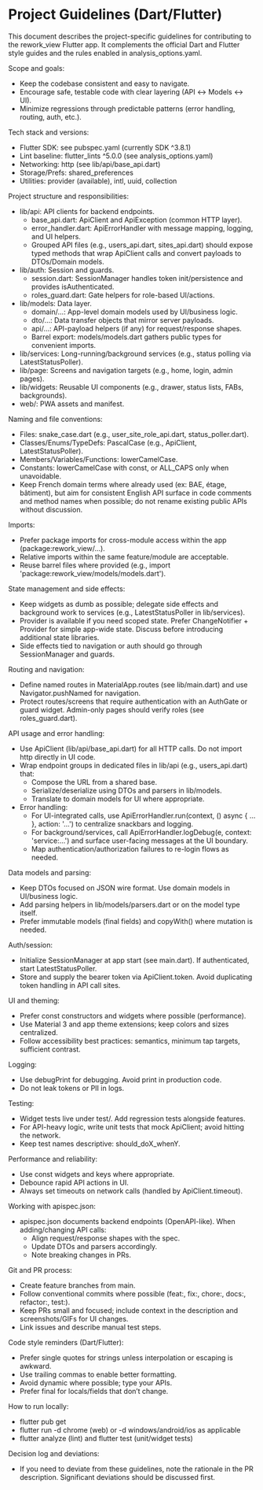 # Project Guidelines (Dart/Flutter)

This document describes the project-specific guidelines for contributing to the rework_view Flutter app. It complements the official Dart and Flutter style guides and the rules enabled in analysis_options.yaml.

Scope and goals:
- Keep the codebase consistent and easy to navigate.
- Encourage safe, testable code with clear layering (API ↔ Models ↔ UI).
- Minimize regressions through predictable patterns (error handling, routing, auth, etc.).

Tech stack and versions:
- Flutter SDK: see pubspec.yaml (currently SDK ^3.8.1)
- Lint baseline: flutter_lints ^5.0.0 (see analysis_options.yaml)
- Networking: http (see lib/api/base_api.dart)
- Storage/Prefs: shared_preferences
- Utilities: provider (available), intl, uuid, collection

Project structure and responsibilities:
- lib/api: API clients for backend endpoints.
  - base_api.dart: ApiClient and ApiException (common HTTP layer).
  - error_handler.dart: ApiErrorHandler with message mapping, logging, and UI helpers.
  - Grouped API files (e.g., users_api.dart, sites_api.dart) should expose typed methods that wrap ApiClient calls and convert payloads to DTOs/Domain models.
- lib/auth: Session and guards.
  - session.dart: SessionManager handles token init/persistence and provides isAuthenticated.
  - roles_guard.dart: Gate helpers for role-based UI/actions.
- lib/models: Data layer.
  - domain/…: App-level domain models used by UI/business logic.
  - dto/…: Data transfer objects that mirror server payloads.
  - api/…: API-payload helpers (if any) for request/response shapes.
  - Barrel export: models/models.dart gathers public types for convenient imports.
- lib/services: Long-running/background services (e.g., status polling via LatestStatusPoller).
- lib/page: Screens and navigation targets (e.g., home, login, admin pages).
- lib/widgets: Reusable UI components (e.g., drawer, status lists, FABs, backgrounds).
- web/: PWA assets and manifest.

Naming and file conventions:
- Files: snake_case.dart (e.g., user_site_role_api.dart, status_poller.dart).
- Classes/Enums/TypeDefs: PascalCase (e.g., ApiClient, LatestStatusPoller).
- Members/Variables/Functions: lowerCamelCase.
- Constants: lowerCamelCase with const, or ALL_CAPS only when unavoidable.
- Keep French domain terms where already used (ex: BAE, étage, bâtiment), but aim for consistent English API surface in code comments and method names when possible; do not rename existing public APIs without discussion.

Imports:
- Prefer package imports for cross-module access within the app (package:rework_view/…).
- Relative imports within the same feature/module are acceptable.
- Reuse barrel files where provided (e.g., import 'package:rework_view/models/models.dart').

State management and side effects:
- Keep widgets as dumb as possible; delegate side effects and background work to services (e.g., LatestStatusPoller in lib/services).
- Provider is available if you need scoped state. Prefer ChangeNotifier + Provider for simple app-wide state. Discuss before introducing additional state libraries.
- Side effects tied to navigation or auth should go through SessionManager and guards.

Routing and navigation:
- Define named routes in MaterialApp.routes (see lib/main.dart) and use Navigator.pushNamed for navigation.
- Protect routes/screens that require authentication with an AuthGate or guard widget. Admin-only pages should verify roles (see roles_guard.dart).

API usage and error handling:
- Use ApiClient (lib/api/base_api.dart) for all HTTP calls. Do not import http directly in UI code.
- Wrap endpoint groups in dedicated files in lib/api (e.g., users_api.dart) that:
  - Compose the URL from a shared base.
  - Serialize/deserialize using DTOs and parsers in lib/models.
  - Translate to domain models for UI where appropriate.
- Error handling:
  - For UI-integrated calls, use ApiErrorHandler.run(context, () async { … }, action: '…') to centralize snackbars and logging.
  - For background/services, call ApiErrorHandler.logDebug(e, context: 'service:…') and surface user-facing messages at the UI boundary.
  - Map authentication/authorization failures to re-login flows as needed.

Data models and parsing:
- Keep DTOs focused on JSON wire format. Use domain models in UI/business logic.
- Add parsing helpers in lib/models/parsers.dart or on the model type itself.
- Prefer immutable models (final fields) and copyWith() where mutation is needed.

Auth/session:
- Initialize SessionManager at app start (see main.dart). If authenticated, start LatestStatusPoller.
- Store and supply the bearer token via ApiClient.token. Avoid duplicating token handling in API call sites.

UI and theming:
- Prefer const constructors and widgets where possible (performance).
- Use Material 3 and app theme extensions; keep colors and sizes centralized.
- Follow accessibility best practices: semantics, minimum tap targets, sufficient contrast.

Logging:
- Use debugPrint for debugging. Avoid print in production code.
- Do not leak tokens or PII in logs.

Testing:
- Widget tests live under test/. Add regression tests alongside features.
- For API-heavy logic, write unit tests that mock ApiClient; avoid hitting the network.
- Keep test names descriptive: should_doX_whenY.

Performance and reliability:
- Use const widgets and keys where appropriate.
- Debounce rapid API actions in UI.
- Always set timeouts on network calls (handled by ApiClient.timeout).

Working with apispec.json:
- apispec.json documents backend endpoints (OpenAPI-like). When adding/changing API calls:
  - Align request/response shapes with the spec.
  - Update DTOs and parsers accordingly.
  - Note breaking changes in PRs.

Git and PR process:
- Create feature branches from main.
- Follow conventional commits where possible (feat:, fix:, chore:, docs:, refactor:, test:).
- Keep PRs small and focused; include context in the description and screenshots/GIFs for UI changes.
- Link issues and describe manual test steps.

Code style reminders (Dart/Flutter):
- Prefer single quotes for strings unless interpolation or escaping is awkward.
- Use trailing commas to enable better formatting.
- Avoid dynamic where possible; type your APIs.
- Prefer final for locals/fields that don’t change.

How to run locally:
- flutter pub get
- flutter run -d chrome (web) or -d windows/android/ios as applicable
- flutter analyze (lint) and flutter test (unit/widget tests)

Decision log and deviations:
- If you need to deviate from these guidelines, note the rationale in the PR description. Significant deviations should be discussed first.
